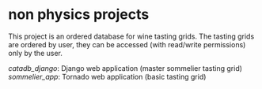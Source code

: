 # non physics projects

<p>This project is an ordered database for wine tasting grids.
The tasting grids are ordered by user, they can be accessed (with read/write permissions) only by the user.</p>

*catadb_django*: Django web application (master sommelier tasting grid)<br>
*sommelier_app*: Tornado web application (basic tasting grid)
